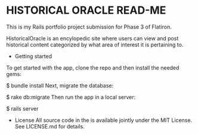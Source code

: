 # HISTORICAL ORACLE READ-ME
 
 
 
 This is my Rails portfolio project submission  for Phase 3 of Flatiron. 
 
 HistoricalOracle is an encylopedic  site where users can view and post historical content categorized by what area of interest it is pertaining to.
 
 - Getting started

To get started with the app, clone the repo and then install the needed gems:

$ bundle install
Next, migrate the database:

$ rake db:migrate
Then run the app in a local server:

$ rails server

- License
All source code in the is available jointly under the MIT License. See LICENSE.md for details.
